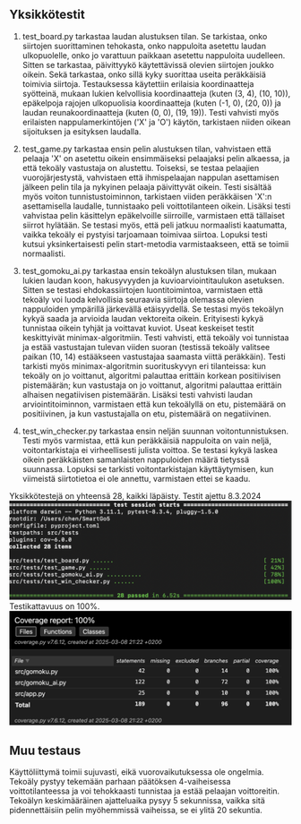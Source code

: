 ## Yksikkötestit
1. test_board.py tarkastaa laudan alustuksen tilan. Se tarkistaa, onko siirtojen suorittaminen tehokasta, onko nappuloita asetettu laudan ulkopuolelle, onko jo varattuun paikkaan asetettu nappuloita uudelleen. Sitten se tarkastaa, päivittyykö käytettävissä olevien siirtojen joukko oikein. Sekä tarkastaa, onko sillä kyky suorittaa useita peräkkäisiä toimivia siirtoja. Testauksessa käytettiin erilaisia koordinaatteja syötteinä, mukaan lukien kelvollisia koordinaatteja (kuten (3, 4), (10, 10)), epäkelpoja rajojen ulkopuolisia koordinaatteja (kuten (-1, 0), (20, 0)) ja laudan reunakoordinaatteja (kuten (0, 0), (19, 19)). Testi vahvisti myös erilaisten nappulamerkintöjen ('X' ja 'O') käytön, tarkistaen niiden oikean sijoituksen ja esityksen laudalla.

2. test_game.py tarkastaa ensin pelin alustuksen tilan, vahvistaen että pelaaja 'X' on asetettu oikein ensimmäiseksi pelaajaksi pelin alkaessa, ja että tekoäly vastustaja on alustettu. Toiseksi, se testaa pelaajien vuorojärjestystä, vahvistaen että ihmispelaajan nappulan asettamisen jälkeen pelin tila ja nykyinen pelaaja päivittyvät oikein. Testi sisältää myös voiton tunnistustoiminnon, tarkistaen viiden peräkkäisen 'X':n asettamisella laudalle, tunnistaako peli voittotilanteen oikein. Lisäksi testi vahvistaa pelin käsittelyn epäkelvoille siirroille, varmistaen että tällaiset siirrot hylätään. Se testasi myös, että peli jatkuu normaalisti kaatumatta, vaikka tekoäly ei pystyisi tarjoamaan toimivaa siirtoa. Lopuksi testi kutsui yksinkertaisesti pelin start-metodia varmistaakseen, että se toimii normaalisti.

3. test_gomoku_ai.py tarkastaa ensin tekoälyn alustuksen tilan, mukaan lukien laudan koon, hakusyvyyden ja kuvioarviointitaulukon asetuksen. Sitten se testasi ehdokassiirtojen luontitoimintoa, varmistaen että tekoäly voi luoda kelvollisia seuraavia siirtoja olemassa olevien nappuloiden ympärillä järkevällä etäisyydellä. Se testasi myös tekoälyn kykyä saada ja arvioida laudan vektoreita oikein. Erityisesti kykyä tunnistaa oikein tyhjät ja voittavat kuviot. Useat keskeiset testit keskittyivät minimax-algoritmiin. Testi vahvisti, että tekoäly voi tunnistaa ja estää vastustajan tulevan viiden suoran (testissä tekoäly valitsee paikan (10, 14) estääkseen vastustajaa saamasta viittä peräkkäin). Testi tarkisti myös minimax-algoritmin suorituskyvyn eri tilanteissa: kun tekoäly on jo voittanut, algoritmi palauttaa erittäin korkean positiivisen pistemäärän; kun vastustaja on jo voittanut, algoritmi palauttaa erittäin alhaisen negatiivisen pistemäärän. Lisäksi testi vahvisti laudan arviointitoiminnon, varmistaen että kun tekoälyllä on etu, pistemäärä on positiivinen, ja kun vastustajalla on etu, pistemäärä on negatiivinen.

4. test_win_checker.py tarkastaa ensin neljän suunnan voitontunnistuksen. Testi myös varmistaa, että kun peräkkäisiä nappuloita on vain neljä, voitontarkistaja ei virheellisesti julista voittoa. Se testasi kykyä laskea oikein peräkkäisten samanlaisten nappuloiden määrä tietyssä suunnassa. Lopuksi se tarkisti voitontarkistajan käyttäytymisen, kun viimeistä siirtotietoa ei ole annettu, varmistaen ettei se kaadu.

Yksikkötestejä on yhteensä 28, kaikki läpäisty. Testit ajettu 8.3.2024 
![testiraportti](testi.png)
Testikattavuus on 100%. 
![testikattavuus](Testikattavuusraportti.png)

## Muu testaus
Käyttöliittymä toimii sujuvasti, eikä vuorovaikutuksessa ole ongelmia. Tekoäly pystyy tekemään parhaan päätöksen 4-vaiheisessa voittotilanteessa ja voi tehokkaasti tunnistaa ja estää pelaajan voittoreitin. Tekoälyn keskimääräinen ajatteluaika pysyy 5 sekunnissa, vaikka sitä pidennettäisiin pelin myöhemmissä vaiheissa, se ei ylitä 20 sekuntia.
